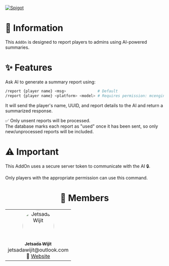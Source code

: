 [![Spigot](https://raw.githubusercontent.com/intergrav/devins-badges/refs/heads/v3/assets/cozy/available/spigot_vector.svg)](https://www.spigotmc.org/resources/mcengine-artificialintelligence-addon-report.125841/)

# 📖 Information

This `AddOn` is designed to report players to admins using AI-powered summaries.

# ✨ Features

Ask AI to generate a summary report using:

```bash
/report {player name} <msg>              # Default
/report {player name} <platform> <model> # Requires permission: mcengine.artificialintelligence.addon.report.summary
```

It will send the player's name, UUID, and report details to the AI and return a summarized response.

✅ Only unsent reports will be processed.  
The database marks each report as "used" once it has been sent, so only new/unprocessed reports will be included.

# ⚠️ Important

This AddOn uses a secure server token to communicate with the AI 🔒.

Only players with the appropriate permission can use this command.

<div align="center">

# 👥 Members

<table>
  <tr>
    <td align="center" width="150">
      <a href="https://github.com/JetsadaWijit">
        <img src="https://imgur.com/SyqKl13.png" width="100px" style="border-radius:50%;" alt="Jetsada Wijit"/><br />
        <sub><b>Jetsada Wijit</b></sub>
      </a><br/>jetsadawijit@outlook.com<br/>
      🔗 <a href="https://jetsadawijit.github.io">Website</a>
    </td>
  </tr>
</table>

</div>
